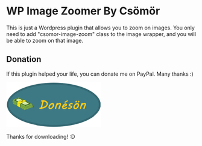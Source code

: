 # WP Image Zoomer By Csömör

This is just a Wordpress plugin that allows you to zoom on images.
You only need to add "csomor-image-zoom" class to the image wrapper, and you will be able to zoom on that image.

## Donation

If this plugin helped your life, you can donate me on PayPal. Many thanks :)

[<img src="https://github.com/csomorelwood/chocolate-rain/blob/master/assets/images/donate.png">](https://paypal.me/csomorelwood)

Thanks for downloading! :D